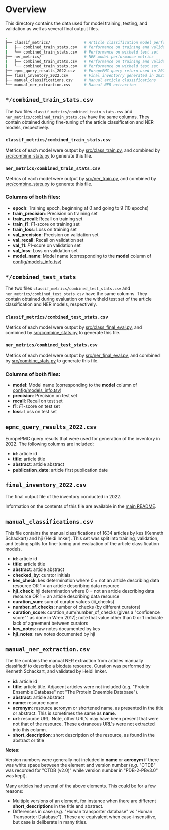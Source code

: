 # Overview

This directory contains the data used for model training, testing, and validation as well as several final output files.

```sh
.
├── classif_metrics/               # Article classification model performance metrics
|   ├── combined_train_stats.csv   # Performance on training and validation sets
|   └── combined_train_stats.csv   # Performance on witheld test set
├── ner_metrics/                   # NER model performance metrics
|   ├── combined_train_stats.csv   # Performance on training and validation sets
|   └── combined_train_stats.csv   # Performance on witheld test set
├── epmc_query_results_2022.csv    # EuropePMC query return used in 2022 inventory
├── final_inventory_2022.csv       # Final inventorry generated in 2022
├── manual_classifications.csv     # Manual article classifications
└── manual_ner_extraction.csv      # Manual NER extraction
```
## `*/combined_train_stats.csv`

The two files `classif_metrics/combined_train_stats.csv` and `ner_metrics/combined_train_stats.csv` have the same columns. They contain obtained during fine-tuning of the article classification and NER models, respectively.

### `classif_metrics/combined_train_stats.csv`

Metrics of each model were output by [src/class_train.py](../src/class_train.py), and combined by [src/combine_stats.py](../src/combine_stats.py) to generate this file.

### `ner_metrics/combined_train_stats.csv`

Metrics of each model were output by [src/ner_train.py](../src/ner_train.py), and combined by [src/combine_stats.py](../src/combine_stats.py) to generate this file.

### Columns of both files:

* **epoch**: Training epoch, beginning at 0 and going to 9 (10 epochs)
* **train_precision**: Precision on training set
* **train_recall**: Recall on training set
* **train_f1**: *F*1-score on training set
* **train_loss**: Loss on training set
* **val_precision**: Precision on validation set
* **val_recall**: Recall on validation set
* **val_f1**: *F*1-score on validation set
* **val_loss**: Loss on validation set
* **model_name**: Model name (corresponding to the **model** column of [config/models_info.tsv](../config/models_info.tsv))

## `*/combined_test_stats`

The two files `classif_metrics/combined_test_stats.csv` and `ner_metrics/combined_test_stats.csv` have the same columns. They contain obtained during evaluation on the witheld test set of the article classification and NER models, respectively.

### `classif_metrics/combined_test_stats.csv`

Metrics of each model were output by [src/class_final_eval.py](../src/class_final_eval.py), and combined by [src/combine_stats.py](../src/combine_stats.py) to generate this file.

### `ner_metrics/combined_test_stats.csv`

Metrics of each model were output by [src/ner_final_eval.py](../src/ner_final_eval.py), and combined by [src/combine_stats.py](../src/combine_stats.py) to generate this file.

### Columns of both files:

* **model**: Model name (corresponding to the **model** column of [config/models_info.tsv](../config/models_info.tsv))
* **precision**: Precision on test set
* **recall**: Recall on test set
* **f1**: *F*1-score on test set
* **loss**: Loss on test set

## `epmc_query_results_2022.csv`

EuropePMC query results that were used for generation of the inventory in 2022. The following columns are included:

* **id**: article id
* **title**: article title
* **abstract**: article abstract
* **publication_date**: article first publication date

## `final_inventory_2022.csv`

The final output file of the inventory conducted in 2022.

Information on the contents of this file are available in the [main README](../README.md#final-inventory-output).

## `manual_classifications.csv`

This file contains the manual classifications of 1634 articles by kes (Kenneth Schackart) and hji (Heidi Imker). This set was split into training, validation, and testing splits for fine-tuning and evaluation of the article classification models.

* **id**: article id
* **title**: article title
* **abstract**: article abstract
* **checked_by**: curator initials
* **kes_check**: kes determination where 0 = not an article describing data resource OR 1 = an article describing data resource
* **hji_check**: hji determination where 0 = not an article describing data resource OR 1 = an article describing data resource
* **curation_sum**: sum of curator values (iii_checks)
* **number_of_checks**: number of checks (by different curators)
* **curation_score**: curation_sum/number_of_checks (gives a "confidence score"" as done in Wren 2017); note that value other than 0 or 1 indiciate lack of agreement between curators
* **kes_notes**: raw notes documented by kes
* **hji_notes**: raw notes documented by hji

## `manual_ner_extraction.csv`

The file contains the manual NER extraction from articles manually classifiedf to describe a biodata resource. Curation was performed by Kenneth Schackart, and validated by Heidi Imker.

* **id**: article id
* **title**: article title. Adjacent articles were not included (*e.g.* "Protein Ensemble Database" not "The Protein Ensemble Database").
* **abstract**: article abstract
* **name**: resource name
* **acronym**: resource acronym or shortened name, as presented in the title or abstract. This is sometimes the same as **name**.
* **url**: resource URL. Note, other URL's may have been present that were not that of the resource. These extraneous URL's were not extracted into this column.
* **short_description**: short description of the resource, as found in the abstract or title

**Notes**:

Version numbers were generally not included in **name** or **acronym** if there was white space between the element and version number (*e.g.* "CTDB" was recorded for "CTDB (v2.0)" while version number in "PDB-2-PBv3.0" was kept).

Many articles had several of the above elements. This could be for a few reasons:

* Multiple versions of an element, for instance when there are different **short_description**s in the title and abstract.
* Differences in case (*e.g.* "Human transporter database" vs "Human Transporter Database"). These are equivalent when case-insensitive, but case is deliberate in many titles.

